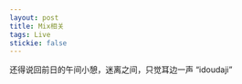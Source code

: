 ```yaml
---
layout: post
title: Mix相关
tags: Live
stickie: false
---
```


还得说回前日的午间小憩，迷离之间，只觉耳边一声 “idoudaji” 





